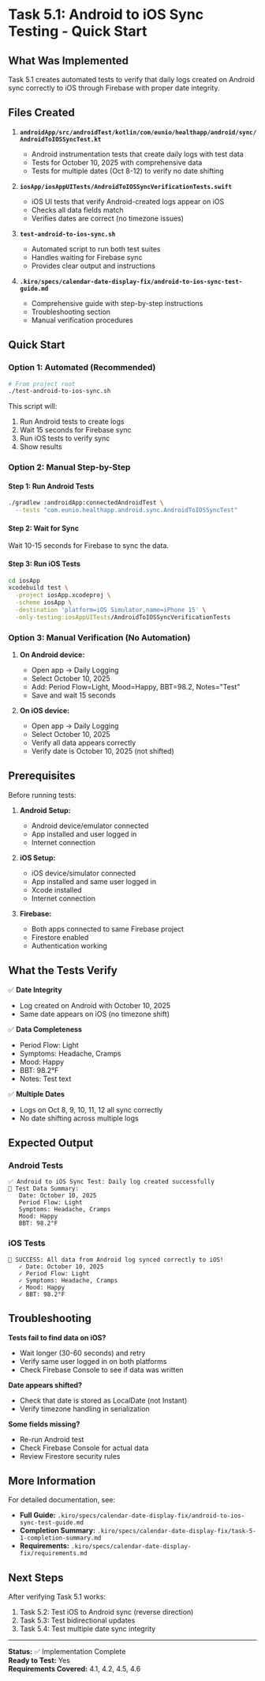 # Task 5.1: Android to iOS Sync Testing - Quick Start

## What Was Implemented

Task 5.1 creates automated tests to verify that daily logs created on Android sync correctly to iOS through Firebase with proper date integrity.

## Files Created

1. **`androidApp/src/androidTest/kotlin/com/eunio/healthapp/android/sync/AndroidToIOSSyncTest.kt`**
   - Android instrumentation tests that create daily logs with test data
   - Tests for October 10, 2025 with comprehensive data
   - Tests for multiple dates (Oct 8-12) to verify no date shifting

2. **`iosApp/iosAppUITests/AndroidToIOSSyncVerificationTests.swift`**
   - iOS UI tests that verify Android-created logs appear on iOS
   - Checks all data fields match
   - Verifies dates are correct (no timezone issues)

3. **`test-android-to-ios-sync.sh`**
   - Automated script to run both test suites
   - Handles waiting for Firebase sync
   - Provides clear output and instructions

4. **`.kiro/specs/calendar-date-display-fix/android-to-ios-sync-test-guide.md`**
   - Comprehensive guide with step-by-step instructions
   - Troubleshooting section
   - Manual verification procedures

## Quick Start

### Option 1: Automated (Recommended)

```bash
# From project root
./test-android-to-ios-sync.sh
```

This script will:
1. Run Android tests to create logs
2. Wait 15 seconds for Firebase sync
3. Run iOS tests to verify sync
4. Show results

### Option 2: Manual Step-by-Step

#### Step 1: Run Android Tests
```bash
./gradlew :androidApp:connectedAndroidTest \
  --tests "com.eunio.healthapp.android.sync.AndroidToIOSSyncTest"
```

#### Step 2: Wait for Sync
Wait 10-15 seconds for Firebase to sync the data.

#### Step 3: Run iOS Tests
```bash
cd iosApp
xcodebuild test \
  -project iosApp.xcodeproj \
  -scheme iosApp \
  -destination 'platform=iOS Simulator,name=iPhone 15' \
  -only-testing:iosAppUITests/AndroidToIOSSyncVerificationTests
```

### Option 3: Manual Verification (No Automation)

1. **On Android device:**
   - Open app → Daily Logging
   - Select October 10, 2025
   - Add: Period Flow=Light, Mood=Happy, BBT=98.2, Notes="Test"
   - Save and wait 15 seconds

2. **On iOS device:**
   - Open app → Daily Logging
   - Select October 10, 2025
   - Verify all data appears correctly
   - Verify date is October 10, 2025 (not shifted)

## Prerequisites

Before running tests:

1. **Android Setup:**
   - Android device/emulator connected
   - App installed and user logged in
   - Internet connection

2. **iOS Setup:**
   - iOS device/simulator connected
   - App installed and same user logged in
   - Xcode installed
   - Internet connection

3. **Firebase:**
   - Both apps connected to same Firebase project
   - Firestore enabled
   - Authentication working

## What the Tests Verify

✅ **Date Integrity**
- Log created on Android with October 10, 2025
- Same date appears on iOS (no timezone shift)

✅ **Data Completeness**
- Period Flow: Light
- Symptoms: Headache, Cramps
- Mood: Happy
- BBT: 98.2°F
- Notes: Test text

✅ **Multiple Dates**
- Logs on Oct 8, 9, 10, 11, 12 all sync correctly
- No date shifting across multiple logs

## Expected Output

### Android Tests
```
✅ Android to iOS Sync Test: Daily log created successfully
📝 Test Data Summary:
   Date: October 10, 2025
   Period Flow: Light
   Symptoms: Headache, Cramps
   Mood: Happy
   BBT: 98.2°F
```

### iOS Tests
```
🎉 SUCCESS: All data from Android log synced correctly to iOS!
   ✓ Date: October 10, 2025
   ✓ Period Flow: Light
   ✓ Symptoms: Headache, Cramps
   ✓ Mood: Happy
   ✓ BBT: 98.2°F
```

## Troubleshooting

**Tests fail to find data on iOS?**
- Wait longer (30-60 seconds) and retry
- Verify same user logged in on both platforms
- Check Firebase Console to see if data was written

**Date appears shifted?**
- Check that date is stored as LocalDate (not Instant)
- Verify timezone handling in serialization

**Some fields missing?**
- Re-run Android test
- Check Firebase Console for actual data
- Review Firestore security rules

## More Information

For detailed documentation, see:
- **Full Guide:** `.kiro/specs/calendar-date-display-fix/android-to-ios-sync-test-guide.md`
- **Completion Summary:** `.kiro/specs/calendar-date-display-fix/task-5-1-completion-summary.md`
- **Requirements:** `.kiro/specs/calendar-date-display-fix/requirements.md`

## Next Steps

After verifying Task 5.1 works:
1. Task 5.2: Test iOS to Android sync (reverse direction)
2. Task 5.3: Test bidirectional updates
3. Task 5.4: Test multiple date sync integrity

---

**Status:** ✅ Implementation Complete  
**Ready to Test:** Yes  
**Requirements Covered:** 4.1, 4.2, 4.5, 4.6
